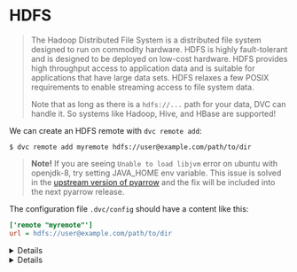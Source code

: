 # HDFS

> The Hadoop Distributed File System is a distributed file system designed to
> run on commodity hardware. HDFS is highly fault-tolerant and is designed to be
> deployed on low-cost hardware. HDFS provides high throughput access to
> application data and is suitable for applications that have large data sets.
> HDFS relaxes a few POSIX requirements to enable streaming access to file
> system data.
>
> Note that as long as there is a `hdfs://...` path for your data, DVC can
> handle it. So systems like Hadoop, Hive, and HBase are supported!

We can create an HDFS remote with `dvc remote add`:

```dvc
$ dvc remote add myremote hdfs://user@example.com/path/to/dir
```

> **Note!** If you are seeing `Unable to load libjvm` error on ubuntu with
> openjdk-8, try setting JAVA_HOME env variable. This issue is solved in the
> [upstream version of pyarrow](https://github.com/apache/arrow/pull/4907) and
> the fix will be included into the next pyarrow release.

The configuration file `.dvc/config` should have a content like this:

```ini
['remote "myremote"']
url = hdfs://user@example.com/path/to/dir
```

<details>

### Using HDFS as a DVC Storage

To use HDFS as a DVC storage we should create a _default_ remote with the option
`-d, --default`:

```dvc
$ dvc remote add --default \
      storage hdfs://user@example.com/path/to/dir
```

The configuration file `.dvc/config` should have a content like this:

```ini
['remote "storage"']
url = hdfs://user@example.com/path/to/dir
[core]
remote = storage
```

</details>

<details>

### Details: HDFS available options

- `user` - username to use to access a remote.

  ```dvc
  $ dvc remote modify myremote user myuser
  ```

</details>
